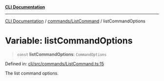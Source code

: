 [**CLI Documentation**](../../../README.md)

***

[CLI Documentation](../../../README.md) / [commands/ListCommand](../README.md) / listCommandOptions

# Variable: listCommandOptions

> `const` **listCommandOptions**: `CommandOptions`

Defined in: [cli/src/commands/ListCommand.ts:15](https://github.com/stonemjs/cli/blob/df49bf1f270a78a61946870e36ae0b10d02482b3/src/commands/ListCommand.ts#L15)

The list command options.
